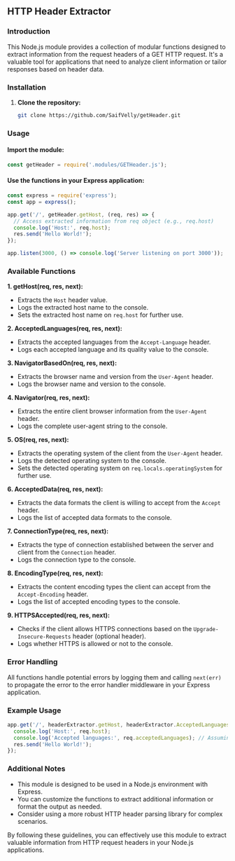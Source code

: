 ## HTTP Header Extractor

### Introduction

This Node.js module provides a collection of modular functions designed to extract information from the request headers of a GET HTTP request. It's a valuable tool for applications that need to analyze client information or tailor responses based on header data.

### Installation

1. **Clone the repository:**
   ```bash
   git clone https://github.com/SaifVelly/getHeader.git
   ```

### Usage

#### Import the module:
```javascript
const getHeader = require('.modules/GETHeader.js'); 
```

#### Use the functions in your Express application:
```javascript
const express = require('express');
const app = express();

app.get('/', getHeader.getHost, (req, res) => {
  // Access extracted information from req object (e.g., req.host)
  console.log('Host:', req.host);
  res.send('Hello World!');
});

app.listen(3000, () => console.log('Server listening on port 3000'));
```

### Available Functions

**1. getHost(req, res, next):**

* Extracts the `Host` header value.
* Logs the extracted host name to the console.
* Sets the extracted host name on `req.host` for further use.

**2. AcceptedLanguages(req, res, next):**

* Extracts the accepted languages from the `Accept-Language` header.
* Logs each accepted language and its quality value to the console.

**3. NavigatorBasedOn(req, res, next):**

* Extracts the browser name and version from the `User-Agent` header.
* Logs the browser name and version to the console.

**4. Navigator(req, res, next):**

* Extracts the entire client browser information from the `User-Agent` header.
* Logs the complete user-agent string to the console.

**5. OS(req, res, next):**

* Extracts the operating system of the client from the `User-Agent` header.
* Logs the detected operating system to the console.
* Sets the detected operating system on `req.locals.operatingSystem` for further use.

**6. AcceptedData(req, res, next):**

* Extracts the data formats the client is willing to accept from the `Accept` header.
* Logs the list of accepted data formats to the console.

**7. ConnectionType(req, res, next):**

* Extracts the type of connection established between the server and client from the `Connection` header.
* Logs the connection type to the console.

**8. EncodingType(req, res, next):**

* Extracts the content encoding types the client can accept from the `Accept-Encoding` header.
* Logs the list of accepted encoding types to the console.

**9. HTTPSAccepted(req, res, next):**

* Checks if the client allows HTTPS connections based on the `Upgrade-Insecure-Requests` header (optional header).
* Logs whether HTTPS is allowed or not to the console.

### Error Handling
All functions handle potential errors by logging them and calling `next(err)` to propagate the error to the error handler middleware in your Express application.

### Example Usage
```javascript
app.get('/', headerExtractor.getHost, headerExtractor.AcceptedLanguages, (req, res) => {
  console.log('Host:', req.host);
  console.log('Accepted languages:', req.acceptedLanguages); // Assuming you've stored extracted languages on req
  res.send('Hello World!');
});
```

### Additional Notes
* This module is designed to be used in a Node.js environment with Express.
* You can customize the functions to extract additional information or format the output as needed.
* Consider using a more robust HTTP header parsing library for complex scenarios.

By following these guidelines, you can effectively use this module to extract valuable information from HTTP request headers in your Node.js applications.
